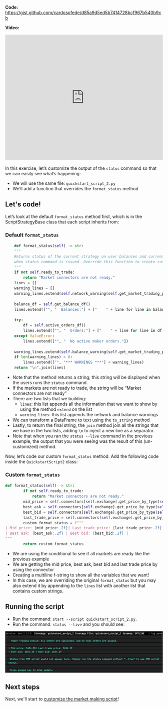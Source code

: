 **Code:** <https://gist.github.com/cardosofede/d85a9d5ed5b7414728bcf967b540b9cb>

**Video:**
<iframe style="width:100%; min-height:400px;" src="https://www.youtube.com/embed/86qPi9eycxk" frameborder="0" allow="accelerometer; autoplay; encrypted-media; gyroscope; picture-in-picture" allowfullscreen></iframe>

In this exercise, let’s customize the output of the `status` command so that we can easily see what’s happening:

- We will use the same file: `quickstart_script_2.py`
- We’ll add a function that overrides the `format_status` method

## Let's code!

Let’s look at the default `format_status` method first, which is in the ScriptStrategyBase class that each script inherits from:

### Default `format_status`

```python
    def format_status(self) -> str:
    """
    Returns status of the current strategy on user balances and current active orders. This function is called
    when status command is issued. Override this function to create custom status display output.
    """
    if not self.ready_to_trade:
        return "Market connectors are not ready."
    lines = []
    warning_lines = []
    warning_lines.extend(self.network_warning(self.get_market_trading_pair_tuples()))

    balance_df = self.get_balance_df()
    lines.extend(["", "  Balances:"] + ["    " + line for line in balance_df.to_string(index=False).split("\n")])

    try:
        df = self.active_orders_df()
        lines.extend(["", "  Orders:"] + ["    " + line for line in df.to_string(index=False).split("\n")])
    except ValueError:
        lines.extend(["", "  No active maker orders."])

    warning_lines.extend(self.balance_warning(self.get_market_trading_pair_tuples()))
    if len(warning_lines) > 0:
        lines.extend(["", "*** WARNINGS ***"] + warning_lines)
    return "\n".join(lines)
```

- Note that the method returns a string; this string will be displayed when the users runs the `status` command.
- If the markets are not ready to trade, the string will be “Market connectors are not ready”
- There are two lists that we building:
    - `lines`: this list appends all the information that we want to show by using the method `extend` on the list
    - `warning_lines`: this list appends the network and balance warnings
- We can transform a DataFrame to text using the `to_string` method
- Lastly, to return the final string, the `join` method join all the strings that we have in the two lists, adding `\n` to inject a new line as a separator.
- Note that when you ran the `status --live` command in the previous example, the output that you were seeing was the result of this (un-customized) method.

Now, let’s code our custom `format_status` method. Add the following code inside the `QuickstartScript2` class:

### Custom `format_status`

```python
def format_status(self) -> str:
        if not self.ready_to_trade:
            return "Market connectors are not ready."
        mid_price = self.connectors[self.exchange].get_price_by_type(self.trading_pair, PriceType.MidPrice)
        best_ask = self.connectors[self.exchange].get_price_by_type(self.trading_pair, PriceType.BestAsk)
        best_bid = self.connectors[self.exchange].get_price_by_type(self.trading_pair, PriceType.BestBid)
        last_trade_price = self.connectors[self.exchange].get_price_by_type(self.trading_pair, PriceType.LastTrade)
        custom_format_status = f"""
| Mid price: {mid_price:.2f}| Last trade price: {last_trade_price:.2f}
| Best ask: {best_ask:.2f} | Best bid: {best_bid:.2f} | 
"""
        return custom_format_status
```

- We are using the conditional to see if all markets are ready like the previous example
- We are getting the mid price, best ask, best bid and last trade price by using the connector
- Creating a multiline f-string to show all the variables that we want!
- In this case, we are overriding the original `format_status` but you may also extend it by appending to the `lines` list with another list that contains custom strings.

## Running the script

- Run the command: `start --script quickstart_script_2.py`.
- Run the command: `status --live` and you should see:

![Alt text](Untitled%204.png)

## Next steps

Next, we'll start to [customize the market making script](/quickstart/custom-pmm-4/)!